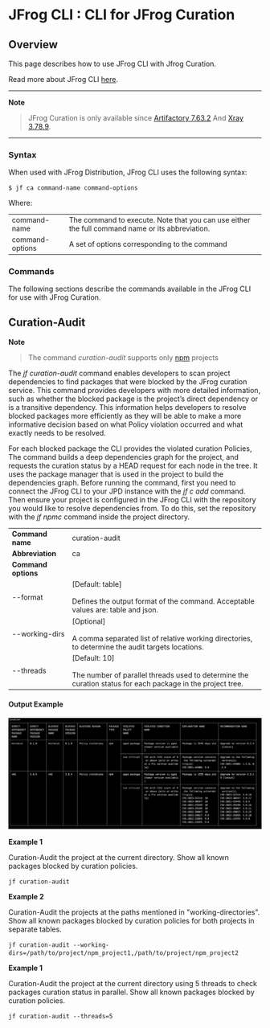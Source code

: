 JFrog CLI : CLI for JFrog Curation
======================================


Overview
--------

This page describes how to use JFrog CLI with Jfrog Curation.

Read more about JFrog CLI [here](https://jfrog.com/help/r/jfrog-cli).

---
**Note**
> JFrog Curation is only available since [Artifactory 7.63.2](https://jfrog.com/help/r/jfrog-release-information/artifactory-7.63.2-cloud) And [Xray 3.78.9](https://jfrog.com/help/r/jfrog-release-information/xray-3.78.9).

---

### Syntax

When used with JFrog Distribution, JFrog CLI uses the following syntax:

	$ jf ca command-name command-options 

Where:


|                 |                                                                                                 |
|-----------------|-------------------------------------------------------------------------------------------------|
| command-name    | The command to execute. Note that you can use either the full command name or its abbreviation. |
| command-options | A set of options corresponding to the command                                                   |



### Commands

The following sections describe the commands available in the JFrog CLI for use with JFrog Curation.

Curation-Audit
---------------------
**Note**
>The command _curation-audit_ supports only [npm](https://www.npmjs.com/) projects

The _jf curation-audit_ command enables developers to scan project dependencies to find packages that were blocked by the JFrog curation service. This command provides developers with more detailed information, such as whether the blocked package is the project’s direct dependency or is a transitive dependency. This information helps developers to resolve blocked packages more efficiently as they will be able to make a more informative decision based on what Policy violation occurred and what exactly needs to be resolved.

For each blocked package the CLI provides the violated curation Policies, The command builds a deep dependencies graph for the project, and requests the curation status by a HEAD request for each node in the tree. It uses the package manager that is used in the project to build the dependencies graph.
Before running the command, first you need to connect the JFrog CLI to your JPD instance with the _jf c add_ command. Then ensure your project is configured in the JFrog CLI with the repository you would like to resolve dependencies from. To do this, set the repository with the _jf npmc_ command inside the project directory.




|                       |                                                                                                                                   |
|-----------------------|-----------------------------------------------------------------------------------------------------------------------------------|
| **Command name**      | curation-audit                                                                                                                    |
| **Abbreviation**      | ca                                                                                                                                |
| **Command options**   |                                                                                                                                   |
| --format              | \[Default: table\]<br><br>Defines the output format of the command. Acceptable values are: table and json.                        |
| --working-dirs        | \[Optional\]<br><br>A comma separated list of relative working directories, to determine the audit targets locations.             |
| --threads             | \[Default: 10\]<br><br>The number of parallel threads used to determine the curation status for each package in the project tree. |                                                                                                                                                                                                                                                                                                                                                                                                                                                                                                                                                                                                                                                                                                                                                                 |

#### **Output Example**

![image](images/jf-ca-output.png)


**Example 1**

Curation-Audit the project at the current directory. Show all known packages blocked by curation policies.

	jf curation-audit

**Example 2**

Curation-Audit the projects at the paths mentioned in "working-directories". Show all known packages blocked by curation policies for both projects in separate tables.

	jf curation-audit --working-dirs=/path/to/project/npm_project1,/path/to/project/npm_project2 

**Example 1**

Curation-Audit the project at the current directory using 5 threads to check packages curation status in parallel. Show all known packages blocked by curation policies.

	jf curation-audit --threads=5
